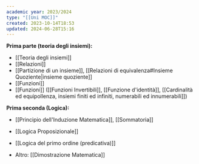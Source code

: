 ```yaml
---
academic year: 2023/2024
type: "[[Uni MOC]]"
created: 2023-10-14T18:53
updated: 2024-06-28T15:16
---
```

**Prima parte (teoria degli insiemi):**
- [[Teoria degli insiemi]]
- [[Relazioni]]
- [[Partizione di un insieme]], [[Relazioni di equivalenza#Insieme Quoziente|insieme quoziente]]
- [[Funzioni]]
- [[Funzioni]] ([[Funzioni Invertibili]], [[Funzione d'identità]], [[Cardinalità ed equipollenza, insiemi finiti ed infiniti, numerabili ed innumerabili]])

**Prima seconda (Logica):**
- [[Principio dell'Induzione Matematica]], [[Sommatoria]] 
- [[Logica Proposizionale]]
- [[Logica del primo ordine (predicativa)]]

- Altro: [[Dimostrazione Matematica]]
